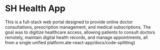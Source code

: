 # SH Health App

This is a full-stack web portal designed to provide online doctor consultations, prescription management, and medical subscriptions. The goal was to digitize healthcare access, allowing patients to consult doctors remotely, maintain digital health records, and manage appointments, all from a single unified platform.ate-react-app/docs/code-splitting)

